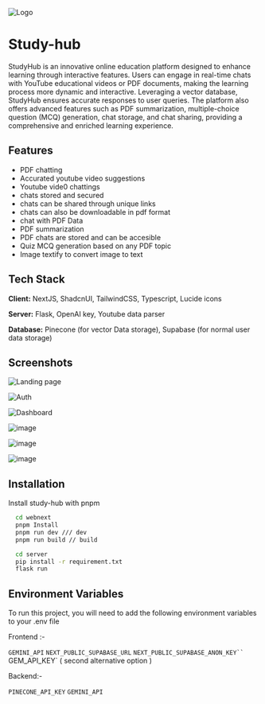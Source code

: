 ![Logo](https://github.com/user-attachments/assets/d667df4f-17b2-42a1-acef-d5f22c725dc7)



# Study-hub

StudyHub is an innovative online education platform designed to enhance learning through interactive features. Users can engage in real-time chats with YouTube educational videos or PDF documents, making the learning process more dynamic and interactive. Leveraging a vector database, StudyHub ensures accurate responses to user queries. The platform also offers advanced features such as PDF summarization, multiple-choice question (MCQ) generation, chat storage, and chat sharing, providing a comprehensive and enriched learning experience.


## Features

- PDF chatting
- Accurated youtube video suggestions
- Youtube vide0 chattings
- chats stored and secured
- chats can be shared through unique links
- chats can also be downloadable in pdf format
- chat with PDF Data
- PDF summarization
- PDF chats are stored and can be accesible
- Quiz MCQ generation based on any PDF topic 
- Image textify to convert image to text


## Tech Stack

**Client:** NextJS, ShadcnUI, TailwindCSS, Typescript, Lucide icons

**Server:** Flask, OpenAI key, Youtube data parser

**Database:** Pinecone (for vector Data storage), Supabase (for normal user data storage)


## Screenshots

![Landing page](https://github.com/user-attachments/assets/57fec6e0-50d8-4448-a6c0-2b986f6e868f)

![Auth](https://github.com/user-attachments/assets/4e3183e3-e4ad-4b87-8d29-dcaac08044b0)

![Dashboard](https://github.com/user-attachments/assets/216b0ec7-4d48-4b4d-ad81-ea22dfad943d)

![image](https://github.com/user-attachments/assets/4a23e194-e93b-4c46-ad07-cb249d85ea3f)

![image](https://github.com/user-attachments/assets/2e355894-0fde-4e05-aeec-65c8b6e816ad)

![image](https://github.com/user-attachments/assets/3ddf3fb4-5847-4d7e-97b8-dcaeb6767ea2)
## Installation

Install study-hub with pnpm

```bash
  cd webnext
  pnpm Install
  pnpm run dev /// dev 
  pnpm run build // build
```

```bash
  cd server
  pip install -r requirement.txt
  flask run
```
## Environment Variables

To run this project, you will need to add the following environment variables to your .env file

Frontend :- 

`GEMINI_API`
`NEXT_PUBLIC_SUPABASE_URL`
`NEXT_PUBLIC_SUPABASE_ANON_KEY``
`GEM_API_KEY` ( second alternative option )


Backend:-

`PINECONE_API_KEY`
`GEMINI_API`


